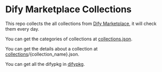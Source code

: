 # Dify Marketplace Collections

This repo collects the all collections from [Dify Marketplace](https://marketplace.dify.ai/), it will check them every day.

You can get the categories of collections at [collections.json](./collections.json).

You can get the details about a collection at [collections](./collections/)/{collection_name}.json.

You can get all the difypkg in [difypkg](./difypkg/).
